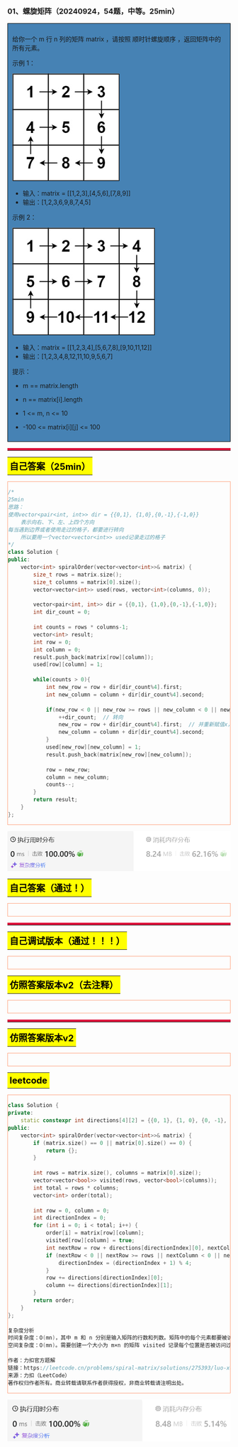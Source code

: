 ### 01、螺旋矩阵（20240924，54题，中等。25min）
<div style="border: 1px solid black; padding: 10px; background-color: SteelBlue;">

给你一个 m 行 n 列的矩阵 matrix ，请按照 顺时针螺旋顺序 ，返回矩阵中的所有元素。

 

示例 1：

![alt text](image/02f46601e4f31966a5787d1ba80dcab.png)

- 输入：matrix = [[1,2,3],[4,5,6],[7,8,9]]
- 输出：[1,2,3,6,9,8,7,4,5]

示例 2：

![alt text](image/2a7803c6e260008197d7e14e8f99377.png)

- 输入：matrix = [[1,2,3,4],[5,6,7,8],[9,10,11,12]]
- 输出：[1,2,3,4,8,12,11,10,9,5,6,7]
 

提示：

- m == matrix.length
- n == matrix[i].length
- 1 <= m, n <= 10
- -100 <= matrix[i][j] <= 100

  </p>
</div>

<hr style="border-top: 5px solid #DC143C;">
<table>
  <tr>
    <td bgcolor="Yellow" style="padding: 5px; border: 0px solid black;">
      <span style="font-weight: bold; font-size: 20px;color: black;">
      自己答案（25min）
      </span>
    </td>
  </tr>
</table>
<div style="padding: 0px; border: 1.5px solid LightSalmon; margin-bottom: 10px;">

```C++ {.line-numbers}
/*
25min
思路：
使用vector<pair<int, int>> dir = {{0,1}, {1,0},{0,-1},{-1,0}}
    表示向右、下、左、上四个方向
每当遇到边界或者使用走过的格子，都要进行转向
    所以要用一个vector<vector<int>> used记录走过的格子
*/
class Solution {
public:
    vector<int> spiralOrder(vector<vector<int>>& matrix) {
        size_t rows = matrix.size();
        size_t columns = matrix[0].size(); 
        vector<vector<int>> used(rows, vector<int>(columns, 0));

        vector<pair<int, int>> dir = {{0,1}, {1,0},{0,-1},{-1,0}};
        int dir_count = 0;

        int counts = rows * columns-1;
        vector<int> result;
        int row = 0;
        int column = 0;
        result.push_back(matrix[row][column]);
        used[row][column] = 1;

        while(counts > 0){
            int new_row = row + dir[dir_count%4].first;
            int new_column = column + dir[dir_count%4].second;

            if(new_row < 0 || new_row >= rows || new_column < 0 || new_column >= columns || used[new_row][new_column] == 1){
                ++dir_count;  // 转向
                new_row = row + dir[dir_count%4].first;  // 并重新赋值x，y
                new_column = column + dir[dir_count%4].second;
            }
            used[new_row][new_column] = 1;
            result.push_back(matrix[new_row][new_column]);

            row = new_row;
            column = new_column;
            counts--;
        }
        return result;
    }
};
```

</div>

![alt text](image/31aa1076cc725d46b2ab1a813fdd0fa.png)

<table>
  <tr>
    <td bgcolor="Yellow" style="padding: 5px; border: 0px solid black;">
      <span style="font-weight: bold; font-size: 20px;color: black;">
      自己答案（通过！）
      </span>
    </td>
  </tr>
</table>

<div style="padding: 0px; border: 1.5px solid LightSalmon; margin-bottom: 10px">

```C++ {.line-numbers}


```
</div>

<hr style="border-top: 5px solid #DC143C;">

<table>
  <tr>
    <td bgcolor="Yellow" style="padding: 5px; border: 0px solid black;">
      <span style="font-weight: bold; font-size: 20px;color: black;">
      自己调试版本（通过！！！）
      </span>
    </td>
  </tr>
</table>

<div style="padding: 0px; border: 1.5px solid LightSalmon; margin-bottom: 10px">

```C++ {.line-numbers}


```
</div>

<table>
  <tr>
    <td bgcolor="Yellow" style="padding: 5px; border: 0px solid black;">
      <span style="font-weight: bold; font-size: 20px;color: black;">
      仿照答案版本v2（去注释）
      </span>
    </td>
  </tr>
</table>

<div style="padding: 0px; border: 1.5px solid LightSalmon; margin-bottom: 10px">

```C++ {.line-numbers}


```
</div>

<hr style="border-top: 5px solid #DC143C;">

<table>
  <tr>
    <td bgcolor="Yellow" style="padding: 5px; border: 0px solid black;">
      <span style="font-weight: bold; font-size: 20px;color: black;">
      仿照答案版本v2
      </span>
    </td>
  </tr>
</table>

<div style="padding: 0px; border: 1.5px solid LightSalmon; margin-bottom: 10px">

```C++ {.line-numbers}


```
</div>

<table>
  <tr>
    <td bgcolor="Yellow" style="padding: 5px; border: 0px solid black;">
      <span style="font-weight: bold; font-size: 20px;color: black;">
      leetcode
      </span>
    </td>
  </tr>
</table>

<div style="padding: 0px; border: 1.5px solid LightSalmon; margin-bottom: 10px">

```C++ {.line-numbers}
class Solution {
private:
    static constexpr int directions[4][2] = {{0, 1}, {1, 0}, {0, -1}, {-1, 0}};
public:
    vector<int> spiralOrder(vector<vector<int>>& matrix) {
        if (matrix.size() == 0 || matrix[0].size() == 0) {
            return {};
        }
        
        int rows = matrix.size(), columns = matrix[0].size();
        vector<vector<bool>> visited(rows, vector<bool>(columns));
        int total = rows * columns;
        vector<int> order(total);

        int row = 0, column = 0;
        int directionIndex = 0;
        for (int i = 0; i < total; i++) {
            order[i] = matrix[row][column];
            visited[row][column] = true;
            int nextRow = row + directions[directionIndex][0], nextColumn = column + directions[directionIndex][1];
            if (nextRow < 0 || nextRow >= rows || nextColumn < 0 || nextColumn >= columns || visited[nextRow][nextColumn]) {
                directionIndex = (directionIndex + 1) % 4;
            }
            row += directions[directionIndex][0];
            column += directions[directionIndex][1];
        }
        return order;
    }
};

复杂度分析
时间复杂度：O(mn)，其中 m 和 n 分别是输入矩阵的行数和列数。矩阵中的每个元素都要被访问一次。
空间复杂度：O(mn)。需要创建一个大小为 m×n 的矩阵 visited 记录每个位置是否被访问过。

作者：力扣官方题解
链接：https://leetcode.cn/problems/spiral-matrix/solutions/275393/luo-xuan-ju-zhen-by-leetcode-solution/
来源：力扣（LeetCode）
著作权归作者所有。商业转载请联系作者获得授权，非商业转载请注明出处。
```
</div>

![alt text](image/44e95ac652f7b0c47cf4589dbfa9ee7.png)
